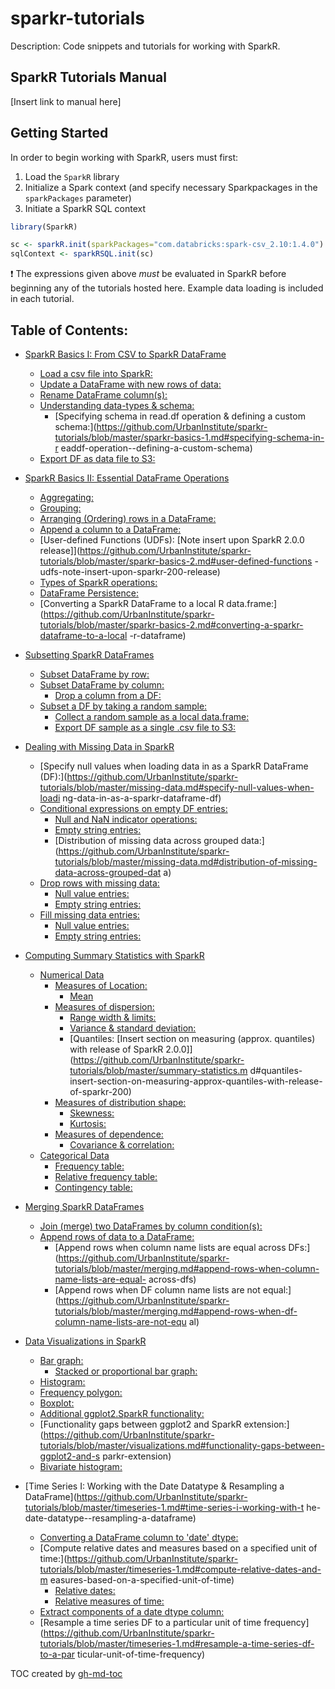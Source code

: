 # sparkr-tutorials

Description: Code snippets and tutorials for working with SparkR.

## SparkR Tutorials Manual

[Insert link to manual here]

## Getting Started

In order to begin working with SparkR, users must first:

1. Load the `SparkR` library
2. Initialize a Spark context (and specify necessary Sparkpackages in the `sparkPackages` parameter)
3. Initiate a SparkR SQL context

```r
library(SparkR)

sc <- sparkR.init(sparkPackages="com.databricks:spark-csv_2.10:1.4.0")
sqlContext <- sparkRSQL.init(sc)
```

:heavy_exclamation_mark: The expressions given above _must_ be evaluated in SparkR before beginning any of the tutorials hosted here. Example data loading is included in each tutorial.


## Table of Contents:

  * [SparkR Basics I: From CSV to SparkR DataFrame](https://github.com/UrbanInstitute/sparkr-tutorials/blob/master/sparkr-basics-1.md#sparkr-basics-i-from-csv-to-sparkr-dataframe)
      * [Load a csv file into SparkR:](https://github.com/UrbanInstitute/sparkr-tutorials/blob/master/sparkr-basics-1.md#load-a-csv-file-into-sparkr)
      * [Update a DataFrame with new rows of data:](https://github.com/UrbanInstitute/sparkr-tutorials/blob/master/sparkr-basics-1.md#update-a-dataframe-with-new-rows-of-data)
      * [Rename DataFrame column(s):](https://github.com/UrbanInstitute/sparkr-tutorials/blob/master/sparkr-basics-1.md#rename-dataframe-columns)
      * [Understanding data\-types &amp; schema:](https://github.com/UrbanInstitute/sparkr-tutorials/blob/master/sparkr-basics-1.md#understanding-data-types--schema)
        * [Specifying schema in read\.df operation &amp; defining a custom schema:](https://github.com/UrbanInstitute/sparkr-tutorials/blob/master/sparkr-basics-1.md#specifying-schema-in-r               eaddf-operation--defining-a-custom-schema)
      * [Export DF as data file to S3:](https://github.com/UrbanInstitute/sparkr-tutorials/blob/master/sparkr-basics-1.md#export-df-as-data-file-to-s3)

  * [SparkR Basics II: Essential DataFrame Operations](https://github.com/UrbanInstitute/sparkr-tutorials/blob/master/sparkr-basics-2.md#sparkr-basics-ii-essential-dataframe-operations)
      * [Aggregating:](https://github.com/UrbanInstitute/sparkr-tutorials/blob/master/sparkr-basics-2.md#aggregating)
      * [Grouping:](https://github.com/UrbanInstitute/sparkr-tutorials/blob/master/sparkr-basics-2.md#grouping)
      * [Arranging (Ordering) rows in a DataFrame:](https://github.com/UrbanInstitute/sparkr-tutorials/blob/master/sparkr-basics-2.md#arranging-ordering-rows-in-a-dataframe)
      * [Append a column to a DataFrame:](https://github.com/UrbanInstitute/sparkr-tutorials/blob/master/sparkr-basics-2.md#append-a-column-to-a-dataframe)
      * [User\-defined Functions (UDFs): [Note insert upon SparkR 2\.0\.0 release]](https://github.com/UrbanInstitute/sparkr-tutorials/blob/master/sparkr-basics-2.md#user-defined-functions               -udfs-note-insert-upon-sparkr-200-release)
      * [Types of SparkR operations:](https://github.com/UrbanInstitute/sparkr-tutorials/blob/master/sparkr-basics-2.md#types-of-sparkr-operations)
      * [DataFrame Persistence:](https://github.com/UrbanInstitute/sparkr-tutorials/blob/master/sparkr-basics-2.md#dataframe-persistence)
      * [Converting a SparkR DataFrame to a local R data\.frame:](https://github.com/UrbanInstitute/sparkr-tutorials/blob/master/sparkr-basics-2.md#converting-a-sparkr-dataframe-to-a-local               -r-dataframe)

  * [Subsetting SparkR DataFrames](https://github.com/UrbanInstitute/sparkr-tutorials/blob/master/subsetting.md#subsetting-sparkr-dataframes)
      * [Subset DataFrame by row:](https://github.com/UrbanInstitute/sparkr-tutorials/blob/master/subsetting.md#subset-dataframe-by-row)
      * [Subset DataFrame by column:](https://github.com/UrbanInstitute/sparkr-tutorials/blob/master/subsetting.md#subset-dataframe-by-column)
        * [Drop a column from a DF:](https://github.com/UrbanInstitute/sparkr-tutorials/blob/master/subsetting.md#drop-a-column-from-a-df)
      * [Subset a DF by taking a random sample:](https://github.com/UrbanInstitute/sparkr-tutorials/blob/master/subsetting.md#subset-a-df-by-taking-a-random-sample)
        * [Collect a random sample as a local data\.frame:](https://github.com/UrbanInstitute/sparkr-tutorials/blob/master/subsetting.md#collect-a-random-sample-as-a-local-dataframe)
        * [Export DF sample as a single \.csv file to S3:](https://github.com/UrbanInstitute/sparkr-tutorials/blob/master/subsetting.md#export-df-sample-as-a-single-csv-file-to-s3)

  * [Dealing with Missing Data in SparkR](https://github.com/UrbanInstitute/sparkr-tutorials/blob/master/missing-data.md#dealing-with-missing-data-in-sparkr)
      * [Specify null values when loading data in as a SparkR DataFrame (DF):](https://github.com/UrbanInstitute/sparkr-tutorials/blob/master/missing-data.md#specify-null-values-when-loadi               ng-data-in-as-a-sparkr-dataframe-df)
      * [Conditional expressions on empty DF entries:](https://github.com/UrbanInstitute/sparkr-tutorials/blob/master/missing-data.md#conditional-expressions-on-empty-df-entries)
        * [Null and NaN indicator operations:](https://github.com/UrbanInstitute/sparkr-tutorials/blob/master/missing-data.md#null-and-nan-indicator-operations)
        * [Empty string entries:](https://github.com/UrbanInstitute/sparkr-tutorials/blob/master/missing-data.md#empty-string-entries)
        * [Distribution of missing data across grouped data:](https://github.com/UrbanInstitute/sparkr-tutorials/blob/master/missing-data.md#distribution-of-missing-data-across-grouped-dat               a)
      * [Drop rows with missing data:](https://github.com/UrbanInstitute/sparkr-tutorials/blob/master/missing-data.md#drop-rows-with-missing-data)
        * [Null value entries:](https://github.com/UrbanInstitute/sparkr-tutorials/blob/master/missing-data.md#null-value-entries)
        * [Empty string entries:](https://github.com/UrbanInstitute/sparkr-tutorials/blob/master/missing-data.md#empty-string-entries-1)
      * [Fill missing data entries:](https://github.com/UrbanInstitute/sparkr-tutorials/blob/master/missing-data.md#fill-missing-data-entries)
        * [Null value entries:](https://github.com/UrbanInstitute/sparkr-tutorials/blob/master/missing-data.md#null-value-entries-1)
        * [Empty string entries:](https://github.com/UrbanInstitute/sparkr-tutorials/blob/master/missing-data.md#empty-string-entries-2)

  * [Computing Summary Statistics with SparkR](https://github.com/UrbanInstitute/sparkr-tutorials/blob/master/summary-statistics.md#computing-summary-statistics-with-sparkr)
    * [Numerical Data](https://github.com/UrbanInstitute/sparkr-tutorials/blob/master/summary-statistics.md#numerical-data)
      * [Measures of Location:](https://github.com/UrbanInstitute/sparkr-tutorials/blob/master/summary-statistics.md#measures-of-location)
        * [Mean](https://github.com/UrbanInstitute/sparkr-tutorials/blob/master/summary-statistics.md#mean)
      * [Measures of dispersion:](https://github.com/UrbanInstitute/sparkr-tutorials/blob/master/summary-statistics.md#measures-of-dispersion)
        * [Range width &amp; limits:](https://github.com/UrbanInstitute/sparkr-tutorials/blob/master/summary-statistics.md#range-width--limits)
        * [Variance &amp; standard deviation:](https://github.com/UrbanInstitute/sparkr-tutorials/blob/master/summary-statistics.md#variance--standard-deviation)
        * [Quantiles: [Insert section on measuring (approx\. quantiles) with release of SparkR 2\.0\.0]](https://github.com/UrbanInstitute/sparkr-tutorials/blob/master/summary-statistics.m               d#quantiles-insert-section-on-measuring-approx-quantiles-with-release-of-sparkr-200)
      * [Measures of distribution shape:](https://github.com/UrbanInstitute/sparkr-tutorials/blob/master/summary-statistics.md#measures-of-distribution-shape)
        * [Skewness:](https://github.com/UrbanInstitute/sparkr-tutorials/blob/master/summary-statistics.md#skewness)
        * [Kurtosis:](https://github.com/UrbanInstitute/sparkr-tutorials/blob/master/summary-statistics.md#kurtosis)
      * [Measures of dependence:](https://github.com/UrbanInstitute/sparkr-tutorials/blob/master/summary-statistics.md#measures-of-dependence)
        * [Covariance &amp; correlation:](https://github.com/UrbanInstitute/sparkr-tutorials/blob/master/summary-statistics.md#covariance--correlation)
    * [Categorical Data](https://github.com/UrbanInstitute/sparkr-tutorials/blob/master/summary-statistics.md#categorical-data)
        * [Frequency table:](https://github.com/UrbanInstitute/sparkr-tutorials/blob/master/summary-statistics.md#frequency-table)
        * [Relative frequency table:](https://github.com/UrbanInstitute/sparkr-tutorials/blob/master/summary-statistics.md#relative-frequency-table)
        * [Contingency table:](https://github.com/UrbanInstitute/sparkr-tutorials/blob/master/summary-statistics.md#contingency-table)

  * [Merging SparkR DataFrames](https://github.com/UrbanInstitute/sparkr-tutorials/blob/master/merging.md#merging-sparkr-dataframes)
      * [Join (merge) two DataFrames by column condition(s):](https://github.com/UrbanInstitute/sparkr-tutorials/blob/master/merging.md#join-merge-two-dataframes-by-column-conditions)
      * [Append rows of data to a DataFrame:](https://github.com/UrbanInstitute/sparkr-tutorials/blob/master/merging.md#append-rows-of-data-to-a-dataframe)
        * [Append rows when column name lists are equal across DFs:](https://github.com/UrbanInstitute/sparkr-tutorials/blob/master/merging.md#append-rows-when-column-name-lists-are-equal-               across-dfs)
        * [Append rows when DF column name lists are not equal:](https://github.com/UrbanInstitute/sparkr-tutorials/blob/master/merging.md#append-rows-when-df-column-name-lists-are-not-equ               al)

  * [Data Visualizations in SparkR](https://github.com/UrbanInstitute/sparkr-tutorials/blob/master/visualizations.md#data-visualizations-in-sparkr)
      * [Bar graph:](https://github.com/UrbanInstitute/sparkr-tutorials/blob/master/visualizations.md#bar-graph)
        * [Stacked or proportional bar graph:](https://github.com/UrbanInstitute/sparkr-tutorials/blob/master/visualizations.md#stacked-or-proportional-bar-graph)
      * [Histogram:](https://github.com/UrbanInstitute/sparkr-tutorials/blob/master/visualizations.md#histogram)
      * [Frequency polygon:](https://github.com/UrbanInstitute/sparkr-tutorials/blob/master/visualizations.md#frequency-polygon)
      * [Boxplot:](https://github.com/UrbanInstitute/sparkr-tutorials/blob/master/visualizations.md#boxplot)
      * [Additional ggplot2\.SparkR functionality:](https://github.com/UrbanInstitute/sparkr-tutorials/blob/master/visualizations.md#additional-ggplot2sparkr-functionality)
      * [Functionality gaps between ggplot2 and SparkR extension:](https://github.com/UrbanInstitute/sparkr-tutorials/blob/master/visualizations.md#functionality-gaps-between-ggplot2-and-s               parkr-extension)
      * [Bivariate histogram:](https://github.com/UrbanInstitute/sparkr-tutorials/blob/master/visualizations.md#bivariate-histogram)

  * [Time Series I: Working with the Date Datatype &amp; Resampling a DataFrame](https://github.com/UrbanInstitute/sparkr-tutorials/blob/master/timeseries-1.md#time-series-i-working-with-t               he-date-datatype--resampling-a-dataframe)
      * [Converting a DataFrame column to 'date' dtype:](https://github.com/UrbanInstitute/sparkr-tutorials/blob/master/timeseries-1.md#converting-a-dataframe-column-to-date-dtype)
      * [Compute relative dates and measures based on a specified unit of time:](https://github.com/UrbanInstitute/sparkr-tutorials/blob/master/timeseries-1.md#compute-relative-dates-and-m               easures-based-on-a-specified-unit-of-time)
        * [Relative dates:](https://github.com/UrbanInstitute/sparkr-tutorials/blob/master/timeseries-1.md#relative-dates)
        * [Relative measures of time:](https://github.com/UrbanInstitute/sparkr-tutorials/blob/master/timeseries-1.md#relative-measures-of-time)
      * [Extract components of a date dtype column:](https://github.com/UrbanInstitute/sparkr-tutorials/blob/master/timeseries-1.md#extract-components-of-a-date-dtype-column)
      * [Resample a time series DF to a particular unit of time frequency](https://github.com/UrbanInstitute/sparkr-tutorials/blob/master/timeseries-1.md#resample-a-time-series-df-to-a-par               ticular-unit-of-time-frequency)

TOC created by [gh-md-toc](https://github.com/ekalinin/github-markdown-toc.go)

